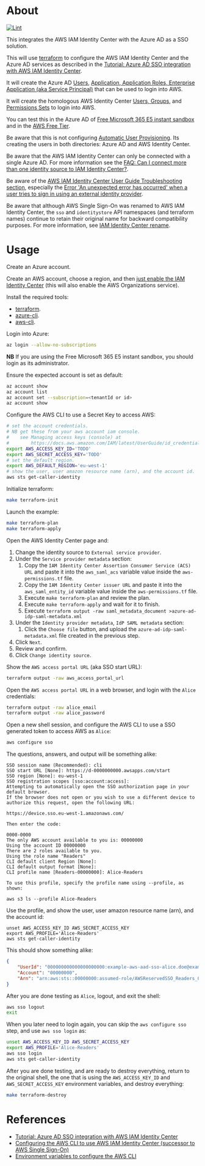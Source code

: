 # About

[![Lint](https://github.com/rgl/example-aws-aad-sso/actions/workflows/lint.yml/badge.svg)](https://github.com/rgl/example-aws-aad-sso/actions/workflows/lint.yml)

This integrates the AWS IAM Identity Center with the Azure AD as a SSO solution.

This will use [terraform](https://www.terraform.io/) to configure the AWS IAM Identity Center and the Azure AD services as described in the [Tutorial: Azure AD SSO integration with AWS IAM Identity Center](https://learn.microsoft.com/en-us/azure/active-directory/saas-apps/aws-single-sign-on-tutorial).

It will create the Azure AD [Users](azure-users.tf), [Application, Application Roles, Enterprise Application (aka Service Principal)](azure-applications.tf) that can be used to login into AWS.

It will create the homologous AWS Identity Center [Users, Groups](aws-users.tf), and [Permissions Sets](aws-permissions.tf) to login into AWS.

You can test this in the Azure AD of [Free Microsoft 365 E5 instant sandbox](https://developer.microsoft.com/en-us/microsoft-365/dev-program) and in the [AWS Free Tier](https://aws.amazon.com/free/).

Be aware that this is not configuring [Automatic User Provisioning](https://docs.aws.amazon.com/singlesignon/latest/userguide/provision-automatically.html). Its creating the users in both directories: Azure AD and AWS Identity Center.

Be aware that the AWS IAM Identity Center can only be connected with a single Azure AD. For more information see the [FAQ: Can I connect more than one identity source to IAM Identity Center?](https://aws.amazon.com/iam/identity-center/faqs/#Identity_sources_and_applications_support).

Be aware of the [AWS IAM Identity Center User Guide Troubleshooting section](https://docs.aws.amazon.com/singlesignon/latest/userguide/troubleshooting.html), especially the [Error 'An unexpected error has occurred' when a user tries to sign in using an external identity provider](https://docs.aws.amazon.com/singlesignon/latest/userguide/troubleshooting.html#issue8).

Be aware that although AWS Single Sign-On was renamed to AWS IAM Identity Center, the `sso` and `identitystore` API namespaces (and terraform names) continue to retain their original name for backward compatibility purposes. For more information, see [IAM Identity Center rename](https://docs.aws.amazon.com/singlesignon/latest/userguide/what-is.html#renamed).

# Usage

Create an Azure account.

Create an AWS account, choose a region, and then [just enable the IAM Identity Center](https://docs.aws.amazon.com/singlesignon/latest/userguide/getting-started.html) (this will also enable the AWS Organizations service).

Install the required tools:

* [terraform](https://github.com/hashicorp/terraform).
* [azure-cli](https://github.com/Azure/azure-cli).
* [aws-cli](https://github.com/aws/aws-cli).

Login into Azure:

```bash
az login --allow-no-subscriptions
```

**NB** If you are using the Free Microsoft 365 E5 instant sandbox, you should login as its administrator.

Ensure the expected account is set as default:

```bash
az account show
az account list
az account set --subscription=<tenantId or id>
az account show
```

Configure the AWS CLI to use a Secret Key to access AWS:

```bash
# set the account credentials.
# NB get these from your aws account iam console.
#    see Managing access keys (console) at
#        https://docs.aws.amazon.com/IAM/latest/UserGuide/id_credentials_access-keys.html#Using_CreateAccessKey
export AWS_ACCESS_KEY_ID='TODO'
export AWS_SECRET_ACCESS_KEY='TODO'
# set the default region.
export AWS_DEFAULT_REGION='eu-west-1'
# show the user, user amazon resource name (arn), and the account id.
aws sts get-caller-identity
```

Initialize terraform:

```bash
make terraform-init
```

Launch the example:

```bash
make terraform-plan
make terraform-apply
```

Open the AWS Identity Center page and:

1. Change the identity source to `External service provider`.
2. Under the `Service provider metadata` section:
   1. Copy the `IAM Identity Center Assertion Consumer Service (ACS) URL` and paste it into the `aws_saml_acs` variable value inside the `aws-permissions.tf` file.
   2. Copy the `IAM Identity Center issuer URL` and paste it into the `aws_saml_entity_id` variable value inside the `aws-permissions.tf` file.
   3. Execute `make terraform-plan` and review the plan.
   4. Execute `make terraform-apply` and wait for it to finish.
   5. Execute `terraform output -raw saml_metadata_document >azure-ad-idp-saml-metadata.xml`
3. Under the `Identity provider metadata`, `IdP SAML metadata` section:
   1. Click the `Choose file` button, and upload the `azure-ad-idp-saml-metadata.xml` file created in the previous step.
4. Click `Next`.
5. Review and confirm.
6. Click `Change identity source`.

Show the `AWS access portal URL` (aka SSO start URL):

```bash
terraform output -raw aws_access_portal_url
```

Open the `AWS access portal URL` in a web browser, and login with the `Alice` credentials:

```bash
terraform output -raw alice_email
terraform output -raw alice_password
```

Open a new shell session, and configure the AWS CLI to use a SSO generated
token to access AWS as `Alice`:

```bash
aws configure sso
```

The questions, answers, and output will be something alike:

```plain
SSO session name (Recommended): cli
SSO start URL [None]: https://d-0000000000.awsapps.com/start
SSO region [None]: eu-west-1
SSO registration scopes [sso:account:access]:
Attempting to automatically open the SSO authorization page in your default browser.
If the browser does not open or you wish to use a different device to authorize this request, open the following URL:

https://device.sso.eu-west-1.amazonaws.com/

Then enter the code:

0000-0000
The only AWS account available to you is: 00000000
Using the account ID 00000000
There are 2 roles available to you.
Using the role name "Readers"
CLI default client Region [None]:
CLI default output format [None]:
CLI profile name [Readers-00000000]: Alice-Readers

To use this profile, specify the profile name using --profile, as shown:

aws s3 ls --profile Alice-Readers
```

Use the profile, and show the user, user amazon resource name (arn), and the account id:

```
unset AWS_ACCESS_KEY_ID AWS_SECRET_ACCESS_KEY
export AWS_PROFILE='Alice-Readers'
aws sts get-caller-identity
```

This should show something alike:

```json
{
    "UserId": "000000000000000000000:example-aws-aad-sso-alice.doe@example.onmicrosoft.c",
    "Account": "00000000",
    "Arn": "arn:aws:sts::00000000:assumed-role/AWSReservedSSO_Readers_0000000000000000/example-aws-aad-sso-alice.doe@example.onmicrosoft.c"
}
```

After you are done testing as `Alice`, logout, and exit the shell:

```bash
aws sso logout
exit
```

When you later need to login again, you can skip the `aws configure sso` step,
and use `aws sso login` as:

```bash
unset AWS_ACCESS_KEY_ID AWS_SECRET_ACCESS_KEY
export AWS_PROFILE='Alice-Readers'
aws sso login
aws sts get-caller-identity
```

After you are done testing, and are ready to destroy everything, return to the
original shell, the one that is using the `AWS_ACCESS_KEY_ID` and
`AWS_SECRET_ACCESS_KEY` environment variables, and destroy everything:

```bash
make terraform-destroy
```

# References

* [Tutorial: Azure AD SSO integration with AWS IAM Identity Center](https://learn.microsoft.com/en-us/azure/active-directory/saas-apps/aws-single-sign-on-tutorial)
* [Configuring the AWS CLI to use AWS IAM Identity Center (successor to AWS Single Sign-On)](https://docs.aws.amazon.com/cli/latest/userguide/cli-configure-sso.html)
* [Environment variables to configure the AWS CLI](https://docs.aws.amazon.com/cli/latest/userguide/cli-configure-envvars.html)
